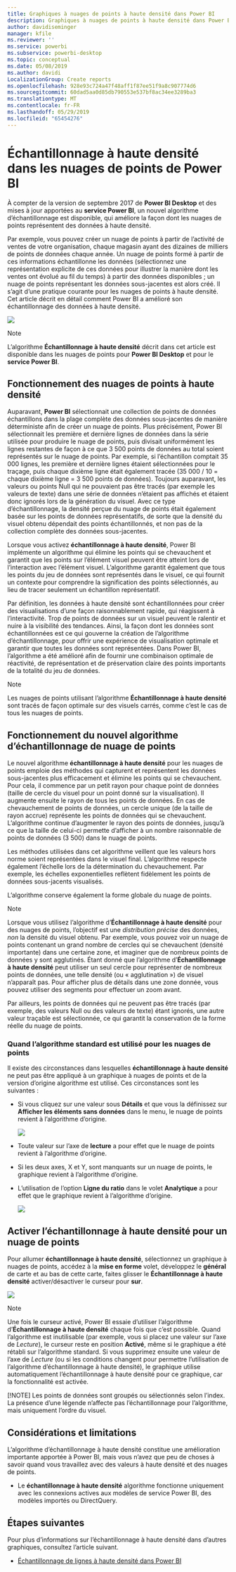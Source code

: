 ```yaml
---
title: Graphiques à nuages de points à haute densité dans Power BI
description: Graphiques à nuages de points à haute densité dans Power BI
author: davidiseminger
manager: kfile
ms.reviewer: ''
ms.service: powerbi
ms.subservice: powerbi-desktop
ms.topic: conceptual
ms.date: 05/08/2019
ms.author: davidi
LocalizationGroup: Create reports
ms.openlocfilehash: 928e93c724a47f48aff1f87ee51f9a8c907774d6
ms.sourcegitcommit: 60dad5aa0d85db790553e537bf8ac34ee3289ba3
ms.translationtype: MT
ms.contentlocale: fr-FR
ms.lasthandoff: 05/29/2019
ms.locfileid: "65454276"
---
```

# <a name="high-density-sampling-in-power-bi-scatter-charts"></a>Échantillonnage à haute densité dans les nuages de points de Power BI
À compter de la version de septembre 2017 de **Power BI Desktop** et des mises à jour apportées au **service Power BI**, un nouvel algorithme d’échantillonnage est disponible, qui améliore la façon dont les nuages de points représentent des données à haute densité.

Par exemple, vous pouvez créer un nuage de points à partir de l’activité de ventes de votre organisation, chaque magasin ayant des dizaines de milliers de points de données chaque année. Un nuage de points formé à partir de ces informations échantillonne les données (sélectionnez une représentation explicite de ces données pour illustrer la manière dont les ventes ont évolué au fil du temps) à partir des données disponibles ; un nuage de points représentant les données sous-jacentes est alors créé. Il s’agit d’une pratique courante pour les nuages de points à haute densité. Cet article décrit en détail comment Power BI a amélioré son échantillonnage des données à haute densité.

![](media/desktop-high-density-scatter-charts/high-density-scatter-charts_01.png)

> [!NOTE]
> L’algorithme **Échantillonnage à haute densité** décrit dans cet article est disponible dans les nuages de points pour **Power BI Desktop** et pour le **service Power BI**.
> 
> 

## <a name="how-high-density-scatter-charts-work"></a>Fonctionnement des nuages de points à haute densité
Auparavant, **Power BI** sélectionnait une collection de points de données échantillons dans la plage complète des données sous-jacentes de manière déterministe afin de créer un nuage de points. Plus précisément, Power BI sélectionnait les première et dernière lignes de données dans la série utilisée pour produire le nuage de points, puis divisait uniformément les lignes restantes de façon à ce que 3 500 points de données au total soient représentés sur le nuage de points. Par exemple, si l’échantillon comptait 35 000 lignes, les première et dernière lignes étaient sélectionnées pour le traçage, puis chaque dixième ligne était également tracée (35 000 / 10 = chaque dixième ligne = 3 500 points de données). Toujours auparavant, les valeurs ou points Null qui ne pouvaient pas être tracés (par exemple les valeurs de texte) dans une série de données n’étaient pas affichés et étaient donc ignorés lors de la génération du visuel. Avec ce type d’échantillonnage, la densité perçue du nuage de points était également basée sur les points de données représentatifs, de sorte que la densité du visuel obtenu dépendait des points échantillonnés, et non pas de la collection complète des données sous-jacentes.

Lorsque vous activez **échantillonnage à haute densité**, Power BI implémente un algorithme qui élimine les points qui se chevauchent et garantit que les points sur l’élément visuel peuvent être atteint lors de l’interaction avec l’élément visuel. L’algorithme garantit également que tous les points du jeu de données sont représentés dans le visuel, ce qui fournit un contexte pour comprendre la signification des points sélectionnés, au lieu de tracer seulement un échantillon représentatif.

Par définition, les données à haute densité sont échantillonnées pour créer des visualisations d’une façon raisonnablement rapide, qui réagissent à l’interactivité. Trop de points de données sur un visuel peuvent le ralentir et nuire à la visibilité des tendances. Ainsi, la façon dont les données sont échantillonnées est ce qui gouverne la création de l’algorithme d’échantillonnage, pour offrir une expérience de visualisation optimale et garantir que toutes les données sont représentées. Dans Power BI, l’algorithme a été amélioré afin de fournir une combinaison optimale de réactivité, de représentation et de préservation claire des points importants de la totalité du jeu de données.

> [!NOTE]
> Les nuages de points utilisant l’algorithme **Échantillonnage à haute densité** sont tracés de façon optimale sur des visuels carrés, comme c’est le cas de tous les nuages de points.
> 
> 

## <a name="how-the-new-scatter-chart-sampling-algorithm-works"></a>Fonctionnement du nouvel algorithme d’échantillonnage de nuage de points
Le nouvel algorithme **échantillonnage à haute densité** pour les nuages de points emploie des méthodes qui capturent et représentent les données sous-jacentes plus efficacement et élimine les points qui se chevauchent. Pour cela, il commence par un petit rayon pour chaque point de données (taille de cercle du visuel pour un point donné sur la visualisation). Il augmente ensuite le rayon de tous les points de données. En cas de chevauchement de points de données, un cercle unique (de la taille de rayon accrue) représente les points de données qui se chevauchent. L’algorithme continue d’augmenter le rayon des points de données, jusqu’à ce que la taille de celui-ci permette d’afficher à un nombre raisonnable de points de données (3 500) dans le nuage de points.

Les méthodes utilisées dans cet algorithme veillent que les valeurs hors norme soient représentées dans le visuel final. L’algorithme respecte également l’échelle lors de la détermination du chevauchement. Par exemple, les échelles exponentielles reflètent fidèlement les points de données sous-jacents visualisés.

L’algorithme conserve également la forme globale du nuage de points.

> [!NOTE]
> Lorsque vous utilisez l’algorithme d’**Échantillonnage à haute densité** pour des nuages de points, l’objectif est une *distribution précise* des données, *non* la densité du visuel obtenu. Par exemple, vous pouvez voir un nuage de points contenant un grand nombre de cercles qui se chevauchent (densité importante) dans une certaine zone, et imaginer que de nombreux points de données y sont agglutinés. Étant donné que l’algorithme d’**Échantillonnage à haute densité** peut utiliser un seul cercle pour représenter de nombreux points de données, une telle densité (ou « agglutination ») de visuel n’apparaît pas. Pour afficher plus de détails dans une zone donnée, vous pouvez utiliser des segments pour effectuer un zoom avant.
> 
> 

Par ailleurs, les points de données qui ne peuvent pas être tracés (par exemple, des valeurs Null ou des valeurs de texte) étant ignorés, une autre valeur traçable est sélectionnée, ce qui garantit la conservation de la forme réelle du nuage de points.

### <a name="when-the-standard-algorithm-for-scatter-charts-is-used"></a>Quand l’algorithme standard est utilisé pour les nuages de points
Il existe des circonstances dans lesquelles **échantillonnage à haute densité** ne peut pas être appliqué à un graphique à nuages de points et de la version d’origine algorithme est utilisé. Ces circonstances sont les suivantes :

* Si vous cliquez sur une valeur sous **Détails** et que vous la définissez sur **Afficher les éléments sans données** dans le menu, le nuage de points revient à l’algorithme d’origine.
  
  ![](media/desktop-high-density-scatter-charts/high-density-scatter-charts_02.png)
* Toute valeur sur l’axe de **lecture** a pour effet que le nuage de points revient à l’algorithme d’origine.
* Si les deux axes, X et Y, sont manquants sur un nuage de points, le graphique revient à l’algorithme d’origine.
* L’utilisation de l’option **Ligne du ratio** dans le volet **Analytique** a pour effet que le graphique revient à l’algorithme d’origine.
  
  ![](media/desktop-high-density-scatter-charts/high-density-scatter-charts_03.png)

## <a name="how-to-turn-on-high-density-sampling-for-a-scatter-chart"></a>Activer l’échantillonnage à haute densité pour un nuage de points
Pour allumer **échantillonnage à haute densité**, sélectionnez un graphique à nuages de points, accédez à la **mise en forme** volet, développez le **général** de carte et au bas de cette carte, faites glisser le **Échantillonnage à haute densité** activer/désactiver le curseur pour **sur**.

![](media/desktop-high-density-scatter-charts/high-density-scatter-charts_04.png)

> [!NOTE]
> Une fois le curseur activé, Power BI essaie d’utiliser l’algorithme d’**Échantillonnage à haute densité** chaque fois que c’est possible. Quand l’algorithme est inutilisable (par exemple, vous si placez une valeur sur l’axe de *Lecture*), le curseur reste en position **Activé**, même si le graphique a été rétabli sur l’algorithme standard. Si vous supprimez ensuite une valeur de l’axe de *Lecture* (ou si les conditions changent pour permettre l’utilisation de l’algorithme d’échantillonnage à haute densité), le graphique utilise automatiquement l’échantillonnage à haute densité pour ce graphique, car la fonctionnalité est activée.
> 
> [!NOTE]
> Les points de données sont groupés ou sélectionnés selon l’index. La présence d’une légende n’affecte pas l’échantillonnage pour l’algorithme, mais uniquement l’ordre du visuel.
> 
> 

## <a name="considerations-and-limitations"></a>Considérations et limitations
L’algorithme d’échantillonnage à haute densité constitue une amélioration importante apportée à Power BI, mais vous n’avez que peu de choses à savoir quand vous travaillez avec des valeurs à haute densité et des nuages de points.

* Le **échantillonnage à haute densité** algorithme fonctionne uniquement avec les connexions actives aux modèles de service Power BI, des modèles importés ou DirectQuery.

## <a name="next-steps"></a>Étapes suivantes
Pour plus d’informations sur l’échantillonnage à haute densité dans d’autres graphiques, consultez l’article suivant.

* [Échantillonnage de lignes à haute densité dans Power BI](desktop-high-density-sampling.md)

